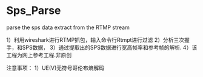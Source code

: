 # Sps_Parse
parse the sps data extract from the RTMP stream


1）利用wireshark进行RTMP抓包，输入命令行Rtmpt进行过滤
2）分析三次握手，和SPS数据，
3）通过提取出的SPS数据进行宽高帧率和参考帧的解析.
4）该工程为网上参考工程.非原创

注意事项：
1）UE(V)无符号哥伦布熵解码
